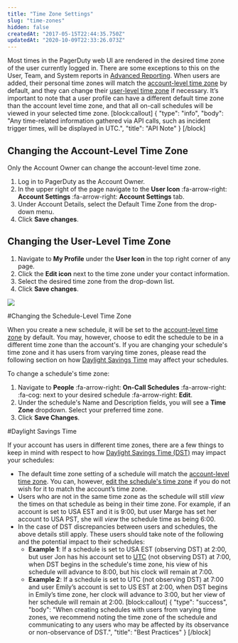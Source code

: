 ```yaml
---
title: "Time Zone Settings"
slug: "time-zones"
hidden: false
createdAt: "2017-05-15T22:44:35.750Z"
updatedAt: "2020-10-09T22:33:26.073Z"
---
```

Most times in the PagerDuty web UI are rendered in the desired time zone of the user currently logged in. There are some exceptions to this on the User, Team, and System reports in [Advanced Reporting](doc:analytics#section-advanced-analytics). When users are added, their personal time zones will match the [account-level time zone](/docs/time-zones#section-changing-the-account-level-time-zone) by default, and they can change their [user-level time zone](/docs/time-zones#section-changing-the-user-level-time-zone) if necessary. It’s important to note that a user profile can have a different default time zone than the account level time zone, and that all on-call schedules will be viewed in your selected time zone.
[block:callout]
{
  "type": "info",
  "body": "Any time-related information gathered via API calls, such as incident trigger times, will be displayed in UTC.",
  "title": "API Note"
}
[/block]

## Changing the Account-Level Time Zone

Only the Account Owner can change the account-level time zone.

1. Log in to PagerDuty as the Account Owner. 
2. In the upper right of the page navigate to the **User Icon** :fa-arrow-right: **Account Settings** :fa-arrow-right: **Account Settings** tab.
3. Under Account Details, select the Default Time Zone from the drop-down menu.
4. Click **Save changes**.
## Changing the User-Level Time Zone

1. Navigate to **My Profile** under the **User Icon** in the top right corner of any page.
2. Click the **Edit icon** next to the time zone under your contact information.
3. Select the desired time zone from the drop-down list.
4. Click **Save changes**.

![](https://files.readme.io/5ea6b8d-time-zone-edit.png)

#Changing the Schedule-Level Time Zone 

When you create a new schedule, it will be set to the [account-level time zone](https://support.pagerduty.com/docs/time-zones#section-changing-the-account-level-time-zone) by default. You may, however, choose to edit the schedule to be in a different time zone than the account's. If you are changing your schedule's time zone and it has users from varying time zones, please read the following section on how [Daylight Savings Time](https://support.pagerduty.com/docs/time-zones#section-daylight-savings-time) may affect your schedules. 

To change a schedule's time zone:

1. Navigate to **People** :fa-arrow-right: **On-Call Schedules** :fa-arrow-right: :fa-cog: next to your desired schedule :fa-arrow-right: **Edit**. 
2. Under the schedule's Name and Description fields, you will see a **Time Zone** dropdown. Select your preferred time zone. 
3. Click **Save Changes**. 

#Daylight Savings Time

If your account has users in different time zones, there are a few things to keep in mind with respect to how [Daylight Savings Time (DST)](https://en.wikipedia.org/wiki/Daylight_saving_time) may impact your schedules:

* The default time zone setting of a schedule will match the [account-level time zone](https://support.pagerduty.com/docs/time-zones#section-changing-the-account-level-time-zone). You can, however, [edit the schedule's time zone](https://support.pagerduty.com/docs/editing-schedules#section-edit-schedule-time-zone-settings) if you do not wish for it to match the account’s time zone.
* Users who are not in the same time zone as the schedule will still *view* the times on that schedule as being in their time zone. For example, if an account is set to USA EST and it is 9:00, but user Marge has set her account to USA PST, she will *view* the schedule time as being 6:00.
* In the case of DST discrepancies between users and schedules, the above details still apply. These users should take note of the following and the potential impact to their schedules:
   * **Example 1**: If a schedule is set to USA EST (observing DST) at 2:00, but user Jon has his account set to [UTC](https://en.wikipedia.org/wiki/Coordinated_Universal_Time) (not observing DST) at 7:00, when DST begins in the schedule's time zone, his view of his schedule will advance to 8:00, but his clock will remain at 7:00.
   * **Example 2**: If a schedule is set to UTC (not observing DST) at 7:00 and user Emily’s account is set to US EST at 2:00, when DST begins in Emily’s time zone, her clock will advance to 3:00, but her view of her schedule will remain at 2:00.
[block:callout]
{
  "type": "success",
  "body": "When creating schedules with users from varying time zones, we recommend noting the time zone of the schedule and communicating to any users who may be affected by its observance or non-observance of DST.",
  "title": "Best Practices"
}
[/block]